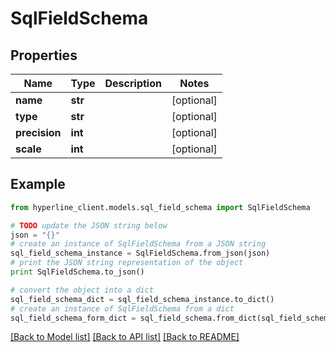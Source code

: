 # SqlFieldSchema


## Properties
Name | Type | Description | Notes
------------ | ------------- | ------------- | -------------
**name** | **str** |  | [optional] 
**type** | **str** |  | [optional] 
**precision** | **int** |  | [optional] 
**scale** | **int** |  | [optional] 

## Example

```python
from hyperline_client.models.sql_field_schema import SqlFieldSchema

# TODO update the JSON string below
json = "{}"
# create an instance of SqlFieldSchema from a JSON string
sql_field_schema_instance = SqlFieldSchema.from_json(json)
# print the JSON string representation of the object
print SqlFieldSchema.to_json()

# convert the object into a dict
sql_field_schema_dict = sql_field_schema_instance.to_dict()
# create an instance of SqlFieldSchema from a dict
sql_field_schema_form_dict = sql_field_schema.from_dict(sql_field_schema_dict)
```
[[Back to Model list]](../README.md#documentation-for-models) [[Back to API list]](../README.md#documentation-for-api-endpoints) [[Back to README]](../README.md)


